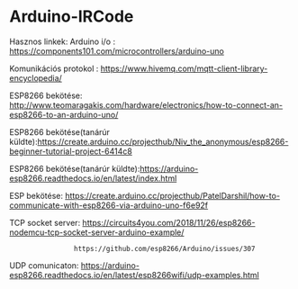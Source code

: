 # Arduino-IRCode

Hasznos linkek:
Arduino i/o :  https://components101.com/microcontrollers/arduino-uno  

Komunikációs protokol : https://www.hivemq.com/mqtt-client-library-encyclopedia/

ESP8266 bekötése:  http://www.teomaragakis.com/hardware/electronics/how-to-connect-an-esp8266-to-an-arduino-uno/

ESP8266 bekötése(tanárúr küldte):https://create.arduino.cc/projecthub/Niv_the_anonymous/esp8266-beginner-tutorial-project-6414c8

ESP8266 bekötése(tanárúr küldte):https://arduino-esp8266.readthedocs.io/en/latest/index.html

ESP bekötése: https://create.arduino.cc/projecthub/PatelDarshil/how-to-communicate-with-esp8266-via-arduino-uno-f6e92f

TCP socket server: https://circuits4you.com/2018/11/26/esp8266-nodemcu-tcp-socket-server-arduino-example/

                    https://github.com/esp8266/Arduino/issues/307
                    
UDP comunicaton: https://arduino-esp8266.readthedocs.io/en/latest/esp8266wifi/udp-examples.html
